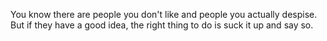 You know there are people you don't like and people you actually despise. But if they have a good idea, the right thing to do is suck it up and say so. 
